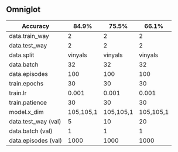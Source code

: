 ## Omniglot
| Accuracy            | 84.9%     | 75.5%     | 66.1%     |
|---------------------|-----------|-----------|-----------|
| data.train_way      | 2         | 2         | 2         |
| data.test_way       | 2         | 2         | 2         |
| data.split          | vinyals   | vinyals   | vinyals   |
| data.batch          | 32        | 32        | 32        |
| data.episodes       | 100       | 100       | 100       |
| train.epochs        | 30        | 30        | 30        |
| train.lr            | 0.001     | 0.001     | 0.001     |
| train.patience      | 30        | 30        | 30        |
| model.x_dim         | 105,105,1 | 105,105,1 | 105,105,1 |
| data.test_way (val) | 5         | 10        | 20        |
| data.batch (val)    | 1         | 1         | 1         |
| data.episodes (val) | 1000      | 1000      | 1000      |
